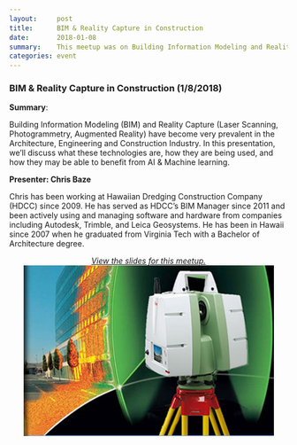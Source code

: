 ```yaml
---
layout:     post
title:      BIM & Reality Capture in Construction
date:       2018-01-08
summary:    This meetup was on Building Information Modeling and Reality Capture.
categories: event
---
```


### BIM & Reality Capture in Construction (1/8/2018)

**Summary**:

Building Information Modeling (BIM) and Reality Capture (Laser Scanning, Photogrammetry, Augmented Reality) have become very prevalent in the Architecture, Engineering and Construction Industry. In this presentation, we’ll discuss what these technologies are, how they are being used, and how they may be able to benefit from AI & Machine learning.


**Presenter: Chris Baze**

Chris has been working at Hawaiian Dredging Construction Company (HDCC) since 2009. He has served as HDCC’s BIM Manager since 2011 and been actively using and managing software and hardware from companies including Autodesk, Trimble, and Leica Geosystems. He has been in Hawaii since 2007 when he graduated from Virginia Tech with a Bachelor of Architecture degree.

<p align="center" style="text-decoration:none;">
	<a href="https://www.slideshare.net/HawaiiMachineLearnin/building-information-modeling-and-information-capture">
		<i>View the slides for this meetup.</i>
		<img src="https://github.com/hawaiimachinelearning/hawaiimachinelearning.github.io/raw/master/slides/TIS_home_top_ad_pic.jpg">
	</a>
</p>
